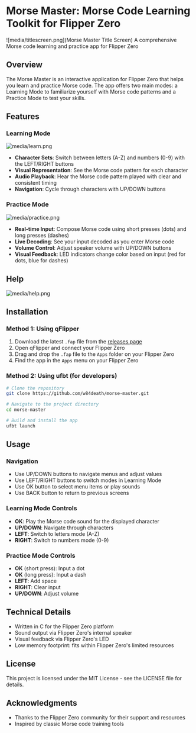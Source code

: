 # Morse Master: Morse Code Learning Toolkit for Flipper Zero

![media/titlescreen.png](Morse Master Title Screen)
A comprehensive Morse code learning and practice app for Flipper Zero

## Overview

The Morse Master is an interactive application for Flipper Zero that helps you learn and practice Morse code. The app offers two main modes: a Learning Mode to familiarize yourself with Morse code patterns and a Practice Mode to test your skills.

## Features

### Learning Mode

![media/learn.png](Learning)

- **Character Sets**: Switch between letters (A-Z) and numbers (0-9) with the LEFT/RIGHT buttons
- **Visual Representation**: See the Morse code pattern for each character
- **Audio Playback**: Hear the Morse code pattern played with clear and consistent timing
- **Navigation**: Cycle through characters with UP/DOWN buttons

### Practice Mode

![media/practice.png](Practice)

- **Real-time Input**: Compose Morse code using short presses (dots) and long presses (dashes)
- **Live Decoding**: See your input decoded as you enter Morse code
- **Volume Control**: Adjust speaker volume with UP/DOWN buttons
- **Visual Feedback**: LED indicators change color based on input (red for dots, blue for dashes)


## Help

![media/help.png](Help)


## Installation

### Method 1: Using qFlipper
1. Download the latest `.fap` file from the [releases page](https://github.com/w8death/morse-master/releases)
2. Open qFlipper and connect your Flipper Zero
3. Drag and drop the `.fap` file to the `Apps` folder on your Flipper Zero
4. Find the app in the `Apps` menu on your Flipper Zero

### Method 2: Using ufbt (for developers)
```bash
# Clone the repository
git clone https://github.com/w84death/morse-master.git

# Navigate to the project directory
cd morse-master

# Build and install the app
ufbt launch
```

## Usage

### Navigation
- Use UP/DOWN buttons to navigate menus and adjust values
- Use LEFT/RIGHT buttons to switch modes in Learning Mode
- Use OK button to select menu items or play sounds
- Use BACK button to return to previous screens

### Learning Mode Controls
- **OK**: Play the Morse code sound for the displayed character
- **UP/DOWN**: Navigate through characters
- **LEFT**: Switch to letters mode (A-Z)
- **RIGHT**: Switch to numbers mode (0-9)

### Practice Mode Controls
- **OK** (short press): Input a dot
- **OK** (long press): Input a dash
- **LEFT**: Add space
- **RIGHT**: Clear input
- **UP/DOWN**: Adjust volume

## Technical Details

- Written in C for the Flipper Zero platform
- Sound output via Flipper Zero's internal speaker
- Visual feedback via Flipper Zero's LED
- Low memory footprint: fits within Flipper Zero's limited resources

## License

This project is licensed under the MIT License - see the LICENSE file for details.

## Acknowledgments

- Thanks to the Flipper Zero community for their support and resources
- Inspired by classic Morse code training tools